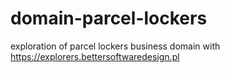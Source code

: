 # domain-parcel-lockers
exploration of parcel lockers business domain with https://explorers.bettersoftwaredesign.pl
